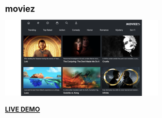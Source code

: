 # moviez

![moviez-screenshot](https://raw.githubusercontent.com/soyarnold/moviez/main/moviez-preview.png)

## [LIVE DEMO](https://moviez-murex.vercel.app/)

